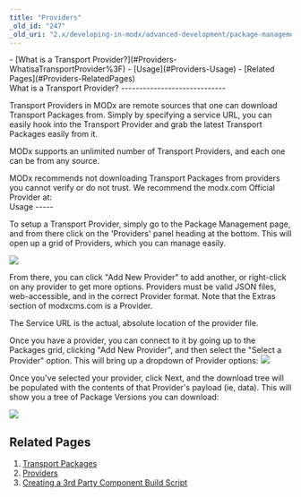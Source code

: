```yaml
---
title: "Providers"
_old_id: "247"
_old_uri: "2.x/developing-in-modx/advanced-development/package-management/providers"
---
```


<div>- [What is a Transport Provider?](#Providers-WhatisaTransportProvider%3F)
- [Usage](#Providers-Usage)
- [Related Pages](#Providers-RelatedPages)

</div>What is a Transport Provider?
-----------------------------

Transport Providers in MODx are remote sources that one can download Transport Packages from. Simply by specifying a service URL, you can easily hook into the Transport Provider and grab the latest Transport Packages easily from it.

MODx supports an unlimited number of Transport Providers, and each one can be from any source.

<div class="warning">MODx recommends not downloading Transport Packages from providers you cannot verify or do not trust. We recommend the modx.com Official Provider at: <http://rest.modx.com/extras/></div>Usage
-----

To setup a Transport Provider, simply go to the Package Management page, and from there click on the 'Providers' panel heading at the bottom. This will open up a grid of Providers, which you can manage easily.

![](/download/attachments/18678072/providers.png?version=1&modificationDate=1260560781000)

From there, you can click "Add New Provider" to add another, or right-click on any provider to get more options. Providers must be valid JSON files, web-accessible, and in the correct Provider format. Note that the Extras section of modxcms.com is a Provider.

The Service URL is the actual, absolute location of the provider file.

Once you have a provider, you can connect to it by going up to the Packages grid, clicking "Add New Provider", and then select the "Select a Provider" option. This will bring up a dropdown of Provider options: ![](/download/attachments/18678072/selprovider.png?version=1&modificationDate=1260560499000)  
   
Once you've selected your provider, click Next, and the download tree will be populated with the contents of that Provider's payload (ie, data). This will show you a tree of Package Versions you can download:

![](/download/attachments/18678072/pkgdownload.png?version=1&modificationDate=1260560109000)

Related Pages
-------------

1. [Transport Packages](/revolution/2.x/developing-in-modx/advanced-development/package-management/transport-packages)
2. [Providers](/revolution/2.x/developing-in-modx/advanced-development/package-management/providers)
3. [Creating a 3rd Party Component Build Script](/revolution/2.x/developing-in-modx/advanced-development/package-management/creating-a-3rd-party-component-build-script)